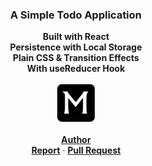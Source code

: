 <p align="center">
  <h3 align="center">A Simple Todo Application</h3>
  <p align="center">
  <b>Built with React</b>
  <br />
    <b>Persistence with Local Storage</b>
    <br />
    <b> Plain CSS & Transition Effects </b>
    <br />
  <b> With useReducer Hook </b>
  <br />
    <br />
    <a href="#"><img src="https://github.com/mza-codes/minimal-react/blob/62fd10162f49d62abf1aa6b4ec1d5fadbab4a38f/public/logo.png" width="60" alt="apple-touch-icon-Copy" border="0"></a>
    <br/> <br/>
    <a href="https://github.com/mza-codes/"><strong>Author</strong></a>
    <br/>
    <a href="https://github.com/mza-codes/TodoApp-mza/issues/"><strong>Report</strong></a>
    ·
    <a href="https://github.com/mza-codes/TodoApp-mza/pulls/"><strong>Pull Request</strong></a>
  </p>
</p>
